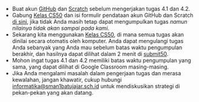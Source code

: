 * Buat akun [GitHub](https://github.com/join) dan [Scratch](https://scratch.mit.edu) sebelum mengerjakan tugas 4.1 dan 4.2.
* Gabung [Kelas CS50](https://submit.cs50.io/invites/03fb42c2d7cc492595f9a8d629f7a6c8) dan isi formulir pendataan akun GitHub dan Scratch [di sini](https://forms.gle/HJUawJ4WB2s6BbA57), jika tidak Anda masih tetap dapat mengumpulkan tugas _namun nilainya tidak akan sampai pada kami_.
* Sekarang kita menggunakan [Kelas CS50](https://submit.cs50.io), di mana semua tugas akan dinilai secara otomatis oleh komputer. Anda dapat mengulangi tugas Anda sebanyak yang Anda mau sebelum batas waktu pengumpulan berakhir, dan hasilnya dapat dilihat dalam 2 menit di [submit50](https://submit.cs50.io).
* Mohon ingat tugas 4.1 dan 4.2 memiliki batas waktu pengumpulan yang sama, yang dapat dilihat di Google Classroom masing-masing.
* Jika Anda mengalami masalah dalam pengerjaan tugas dan merasa kewalahan, jangan khawatir, cukup hubungi informatika@sman1batujajar.sch.id untuk mendiskusikan strategi di pekan-pekan yang akan datang.